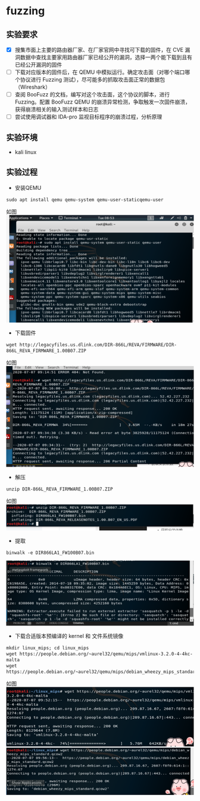 # fuzzing
## 实验要求
* [x]  搜集市面上主要的路由器厂家、在厂家官网中寻找可下载的固件，在 CVE 漏洞数据中查找主要家用路由器厂家已经公开的漏洞，选择一两个能下载到且有已经公开漏洞的固件
* [ ]  下载对应版本的固件后，在 QEMU 中模拟运行。确定攻击面（对哪个端口哪个协议进行 Fuzzing 测试），尽可能多的抓取攻击面正常的数据包（Wireshark）
* [ ]  查阅 BooFuzz 的文档，编写对这个攻击面，这个协议的脚本，进行 Fuzzing。配置 BooFuzz QEMU 的崩溃异常检测，争取触发一次固件崩溃，获得崩溃相关的输入测试样本和日志
* [ ]  尝试使用调试器和 IDA-pro 监视目标程序的崩溃过程，分析原理
## 实验环境
* kali linux
## 实验过程

* 安装QEMU
```
sudo apt install qemu qemu-system qemu-user-staticqemu-user
```
如图
![](iamges/../images/17.png)
* 下载固件
```
wget http://legacyfiles.us.dlink.com/DIR-866L/REVA/FIRMWARE/DIR-866L_REVA_FIRMWARE_1.00B07.ZIP
```
如图
![](images/18.png)
* 解压
```
unzip DIR-866L_REVA_FIRMWARE_1.00B07.ZIP
```
如图
![](images/19.png)
* 提取
```
binwalk -e DIR866LA1_FW100B07.bin
```
![](images/20.png)
* 下载合适版本预编译的 kernel 和 文件系统镜像
```
mkdir linux_mips; cd linux_mips
wget https://people.debian.org/~aurel32/qemu/mips/vmlinux-3.2.0-4-4kc-malta
wget https://people.debian.org/~aurel32/qemu/mips/debian_wheezy_mips_standard.qcow2
```
如图
![](images/21.png)
![](images/22.png)

  

